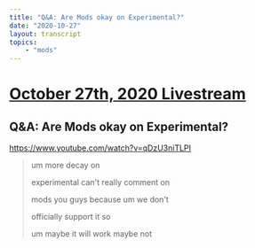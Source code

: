 ```yaml
---
title: "Q&A: Are Mods okay on Experimental?"
date: "2020-10-27"
layout: transcript
topics:
    - "mods"
---
```

# [October 27th, 2020 Livestream](../2020-10-27.md)
## Q&A: Are Mods okay on Experimental?
https://www.youtube.com/watch?v=qDzU3niTLPI
> um more decay on
> 
> experimental can't really comment on
> 
> mods you guys because um we don't
> 
> officially support it so
> 
> um maybe it will work maybe not
> 
